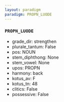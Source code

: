 ```yaml
---
layout: paradigm
paradigm: PROPN_LUODE
---
```

### ` PROPN_LUODE `


* grade_dir: strengthen
* plurale_tantum: False
* pos: NOUN
* stem_diphthong: None
* stem_vowel: None
* upos: PROPN
* harmony: back
* kotus_av: F
* kotus_tn: 48
* clitics: False
* possessive: False
